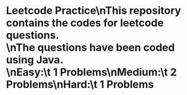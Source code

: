 # Leetcode Practice\nThis repository contains the codes for leetcode questions. <br>\nThe questions have been coded using Java. <br>\nEasy:\t 1 Problems\nMedium:\t 2 Problems\nHard:\t 1 Problems
